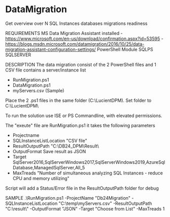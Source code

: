 # DataMigration
Get overview over N SQL Instances databases migrations readiness 

REQUIREMENTS
     MS Data Migration Assistant installed
       - https://www.microsoft.com/en-us/download/confirmation.aspx?id=53595
       - https://blogs.msdn.microsoft.com/datamigration/2016/10/25/data-migration-assistant-configuration-settings/
     PowerShell Module 
     	SQLPS
     	SQLSERVER

DESCRIPTION
The data migration consist of the 2 PowerShell files and 1 CSV file contains a server/instance list 

 - RunMigration.ps1
 - DataMigration.ps1
 - myServers.csv (Sample)
 
Place the 2 .ps1 files in the same folder (C:\LucientDPM\).
Set folder to C:\LucientDPM\

To run the solution use ISE or PS Commandline, with elevated permissions.

The "exeute" file are RunMigration.ps1 it takes the following parameters

 - Projectname
 - SQLInstanceListLocation  "CSV file"
 - ResultOutputPath         "C:\DB24_DPM\Result\
 - OutputFormat             Save result as JSON
 - Target                   SqlServer2016,SqlServerWindows2017,SqlServerWindows2019,AzureSqlDatabase,ManagedSqlServer,All_5
 - MaxTreads                "Number of simultaneous analyzing SQL Instances - reduce CPU and memory utilizing"

Script will add a Status/Error file in the ResultOutputPath folder for debug

SAMPLE
.\RunMigration.ps1 -ProjectName "Db24Migration" -SQLInstanceListLocation "C:\temp\myServers.csv" -ResultOutputPath "C:\result\\" -OutputFormat "JSON" -Target "Choose from List" -MaxTreads 1

